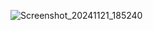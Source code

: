 ![Screenshot_20241121_185240](https://github.com/user-attachments/assets/773877f7-6490-47e9-bbfc-d2eb72eea805)
